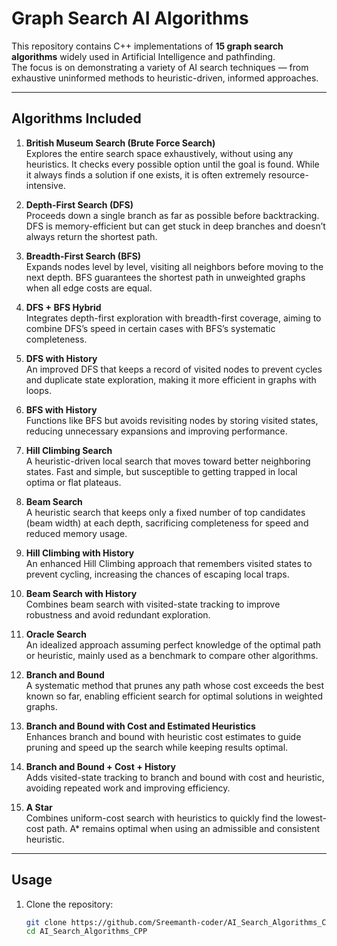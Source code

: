 # Graph Search AI Algorithms

This repository contains C++ implementations of **15 graph search algorithms** widely used in Artificial Intelligence and pathfinding.  
The focus is on demonstrating a variety of AI search techniques — from exhaustive uninformed methods to heuristic-driven, informed approaches.

---

## Algorithms Included

1. **British Museum Search (Brute Force Search)**  
   Explores the entire search space exhaustively, without using any heuristics. It checks every possible option until the goal is found. While it always finds a solution if one exists, it is often extremely resource-intensive.

2. **Depth-First Search (DFS)**  
   Proceeds down a single branch as far as possible before backtracking. DFS is memory-efficient but can get stuck in deep branches and doesn’t always return the shortest path.

3. **Breadth-First Search (BFS)**  
   Expands nodes level by level, visiting all neighbors before moving to the next depth. BFS guarantees the shortest path in unweighted graphs when all edge costs are equal.

4. **DFS + BFS Hybrid**  
   Integrates depth-first exploration with breadth-first coverage, aiming to combine DFS’s speed in certain cases with BFS’s systematic completeness.

5. **DFS with History**  
   An improved DFS that keeps a record of visited nodes to prevent cycles and duplicate state exploration, making it more efficient in graphs with loops.

6. **BFS with History**  
   Functions like BFS but avoids revisiting nodes by storing visited states, reducing unnecessary expansions and improving performance.

7. **Hill Climbing Search**  
   A heuristic-driven local search that moves toward better neighboring states. Fast and simple, but susceptible to getting trapped in local optima or flat plateaus.

8. **Beam Search**  
   A heuristic search that keeps only a fixed number of top candidates (beam width) at each depth, sacrificing completeness for speed and reduced memory usage.

9. **Hill Climbing with History**  
   An enhanced Hill Climbing approach that remembers visited states to prevent cycling, increasing the chances of escaping local traps.

10. **Beam Search with History**  
    Combines beam search with visited-state tracking to improve robustness and avoid redundant exploration.

11. **Oracle Search**  
    An idealized approach assuming perfect knowledge of the optimal path or heuristic, mainly used as a benchmark to compare other algorithms.

12. **Branch and Bound**  
    A systematic method that prunes any path whose cost exceeds the best known so far, enabling efficient search for optimal solutions in weighted graphs.

13. **Branch and Bound with Cost and Estimated Heuristics**  
    Enhances branch and bound with heuristic cost estimates to guide pruning and speed up the search while keeping results optimal.

14. **Branch and Bound + Cost + History**  
    Adds visited-state tracking to branch and bound with cost and heuristic, avoiding repeated work and improving efficiency.

15. **A Star**  
    Combines uniform-cost search with heuristics to quickly find the lowest-cost path. A* remains optimal when using an admissible and consistent heuristic.

---

## Usage

1. Clone the repository:  
   ```bash
   git clone https://github.com/Sreemanth-coder/AI_Search_Algorithms_CPP.git
   cd AI_Search_Algorithms_CPP
